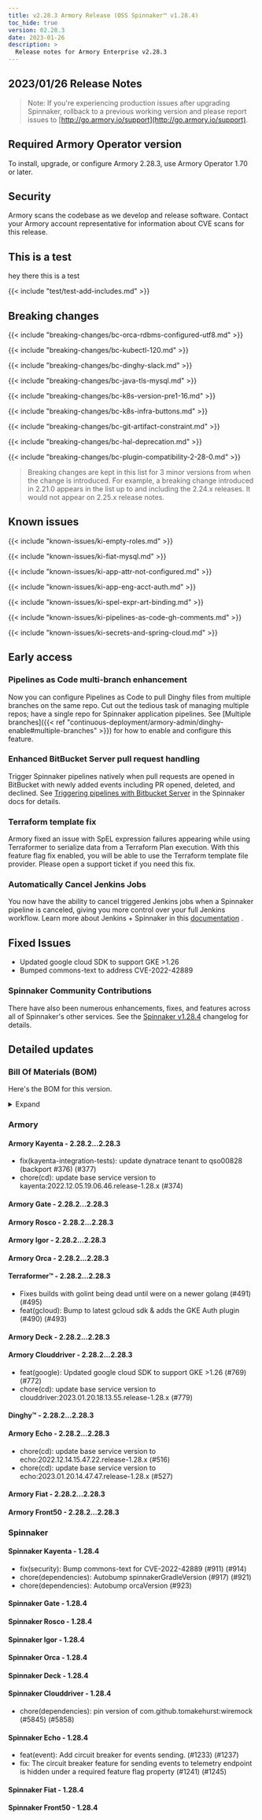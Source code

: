 ```yaml
---
title: v2.28.3 Armory Release (OSS Spinnaker™ v1.28.4)
toc_hide: true
version: 02.28.3
date: 2023-01-26
description: >
  Release notes for Armory Enterprise v2.28.3
---
```


## 2023/01/26 Release Notes

> Note: If you're experiencing production issues after upgrading Spinnaker, rollback to a previous working version and please report issues to [http://go.armory.io/support](http://go.armory.io/support).

## Required Armory Operator version

To install, upgrade, or configure Armory 2.28.3, use Armory Operator 1.70 or later.

## Security

Armory scans the codebase as we develop and release software. Contact your Armory account representative for information about CVE scans for this release.

## This is a test

hey there this is a test

{{< include "test/test-add-includes.md" >}}

## Breaking changes
<!-- Copy/paste from the previous version if there are recent ones. We can drop breaking changes after 3 minor versions. Add new ones from OSS and Armory. -->

{{< include "breaking-changes/bc-orca-rdbms-configured-utf8.md" >}}

{{< include "breaking-changes/bc-kubectl-120.md" >}}

{{< include "breaking-changes/bc-dinghy-slack.md" >}}

{{< include "breaking-changes/bc-java-tls-mysql.md" >}}

{{< include "breaking-changes/bc-k8s-version-pre1-16.md" >}}

{{< include "breaking-changes/bc-k8s-infra-buttons.md" >}}

{{< include "breaking-changes/bc-git-artifact-constraint.md" >}}

{{< include "breaking-changes/bc-hal-deprecation.md" >}}

{{< include "breaking-changes/bc-plugin-compatibility-2-28-0.md" >}}


> Breaking changes are kept in this list for 3 minor versions from when the change is introduced. For example, a breaking change introduced in 2.21.0 appears in the list up to and including the 2.24.x releases. It would not appear on 2.25.x release notes.

## Known issues
<!-- Copy/paste known issues from the previous version if they're not fixed. Add new ones from OSS and Armory. If there aren't any issues, state that so readers don't think we forgot to fill out this section. -->

{{< include "known-issues/ki-empty-roles.md" >}}

{{< include "known-issues/ki-fiat-mysql.md" >}}

{{< include "known-issues/ki-app-attr-not-configured.md" >}}

{{< include "known-issues/ki-app-eng-acct-auth.md" >}}

{{< include "known-issues/ki-spel-expr-art-binding.md" >}}

{{< include "known-issues/ki-pipelines-as-code-gh-comments.md" >}}

{{< include "known-issues/ki-secrets-and-spring-cloud.md" >}}

## Early access

### Pipelines as Code multi-branch enhancement

Now you can configure Pipelines as Code to pull Dinghy files from multiple branches on the same repo. Cut out the tedious task of managing multiple repos; have a single repo for Spinnaker application pipelines. See [Multiple branches]({{< ref "continuous-deployment/armory-admin/dinghy-enable#multiple-branches" >}}) for how to enable and configure this feature.

### Enhanced BitBucket Server pull request handling

Trigger Spinnaker pipelines natively when pull requests are opened in BitBucket with newly added events including PR opened, deleted, and declined. See [Triggering pipelines with Bitbucket Server](https://spinnaker.io/docs/guides/user/pipeline/triggers/bitbucket-events/) in the Spinnaker docs for details.

<!-- Spinnaker docs PR https://github.com/spinnaker/spinnaker.io/pull/285 -->

### Terraform template fix

Armory fixed an issue with SpEL expression failures appearing while using Terraformer to serialize data from a Terraform Plan execution. With this feature flag fix enabled, you will be able to use the Terraform template file provider. Please open a support ticket if you need this fix.

### Automatically Cancel Jenkins Jobs

You now have the ability to cancel triggered Jenkins jobs when a Spinnaker pipeline is canceled, giving you more control over your full Jenkins workflow. Learn more about Jenkins + Spinnaker in this [documentation](https://spinnaker.io/changelogs/1.29.0-changelog/#orca) .

## Fixed Issues

* Updated google cloud SDK to support GKE >1.26
* Bumped commons-text to address CVE-2022-42889

<!--
Each item category (such as UI) under here should be an h3 (###). List the following info that service owners should be able to provide:
- Major changes or new features we want to call out for Armory and OSS. Changes should be grouped under end user understandable sections. For example, instead of Deck, use UI. Instead of Fiat, use Permissions.
- Fixes to any known issues from previous versions that we have in release notes. These can all be grouped under a Fixed issues H3.
-->




###  Spinnaker Community Contributions

There have also been numerous enhancements, fixes, and features across all of Spinnaker's other services. See the
[Spinnaker v1.28.4](https://www.spinnaker.io/changelogs/1.28.4-changelog/) changelog for details.

## Detailed updates

### Bill Of Materials (BOM)

Here's the BOM for this version.
<details><summary>Expand</summary>
<pre class="highlight">
<code>artifactSources:
  dockerRegistry: docker.io/armory
dependencies:
  redis:
    commit: null
    version: 2:2.8.4-2
services:
  clouddriver:
    commit: 66e1a26166ed649ebfb0ad6b0ac830924d2d6df2
    version: 2.28.3
  deck:
    commit: dd17c153eaf117ab7990c11182a6bdc887d020f9
    version: 2.28.3
  dinghy:
    commit: c4ed5b19dbcfefe8dea14cdff7df9a8ab540eba3
    version: 2.28.3
  echo:
    commit: 53bebfd6900b3de124dde043a00d164aa2e50773
    version: 2.28.3
  fiat:
    commit: 48c8759b0878fd1b86b91dae9ee288afcf03dd39
    version: 2.28.3
  front50:
    commit: fab8841982330e7537629c9f24f41205cd5863fd
    version: 2.28.3
  gate:
    commit: 65bdd30238312bbca2dce613825eda7ae88f1dfa
    version: 2.28.3
  igor:
    commit: 61ce26babfcd0bdf62872c24e707ca5b5371a381
    version: 2.28.3
  kayenta:
    commit: 0333b9ed6153acfc090edcfa38e3514439e2863c
    version: 2.28.3
  monitoring-daemon:
    commit: null
    version: 2.26.0
  monitoring-third-party:
    commit: null
    version: 2.26.0
  orca:
    commit: 76fe72a46566bb404eb4db4c842ecb0775c546bf
    version: 2.28.3
  rosco:
    commit: 945f21dec252da7dd2e00c8d23a1687aa3b9841a
    version: 2.28.3
  terraformer:
    commit: 3764e523e17dfdd4cf309dc2bd7c13d9b804f309
    version: 2.28.3
timestamp: "2023-01-20 19:07:29"
version: 2.28.3
</code>
</pre>
</details>

### Armory


#### Armory Kayenta - 2.28.2...2.28.3

  - fix(kayenta-integration-tests): update dynatrace tenant to qso00828 (backport #376) (#377)
  - chore(cd): update base service version to kayenta:2022.12.05.19.06.46.release-1.28.x (#374)

#### Armory Gate - 2.28.2...2.28.3


#### Armory Rosco - 2.28.2...2.28.3


#### Armory Igor - 2.28.2...2.28.3


#### Armory Orca - 2.28.2...2.28.3


#### Terraformer™ - 2.28.2...2.28.3

  - Fixes builds with golint being dead until were on a newer golang (#491) (#495)
  - feat(gcloud): Bump to latest gcloud sdk & adds the GKE Auth plugin (#490) (#493)

#### Armory Deck - 2.28.2...2.28.3


#### Armory Clouddriver - 2.28.2...2.28.3

  - feat(google): Updated google cloud SDK to support GKE >1.26 (#769) (#772)
  - chore(cd): update base service version to clouddriver:2023.01.20.18.13.55.release-1.28.x (#779)

#### Dinghy™ - 2.28.2...2.28.3


#### Armory Echo - 2.28.2...2.28.3

  - chore(cd): update base service version to echo:2022.12.14.15.47.22.release-1.28.x (#516)
  - chore(cd): update base service version to echo:2023.01.20.14.47.47.release-1.28.x (#527)

#### Armory Fiat - 2.28.2...2.28.3


#### Armory Front50 - 2.28.2...2.28.3



### Spinnaker


#### Spinnaker Kayenta - 1.28.4

  - fix(security): Bump commons-text for CVE-2022-42889 (#911) (#914)
  - chore(dependencies): Autobump spinnakerGradleVersion (#917) (#921)
  - chore(dependencies): Autobump orcaVersion (#923)

#### Spinnaker Gate - 1.28.4


#### Spinnaker Rosco - 1.28.4


#### Spinnaker Igor - 1.28.4


#### Spinnaker Orca - 1.28.4


#### Spinnaker Deck - 1.28.4


#### Spinnaker Clouddriver - 1.28.4

  - chore(dependencies): pin version of com.github.tomakehurst:wiremock (#5845) (#5858)

#### Spinnaker Echo - 1.28.4

  - feat(event): Add circuit breaker for events sending. (#1233) (#1237)
  - fix: The circuit breaker feature for sending events to telemetry endpoint is hidden under a required feature flag property (#1241) (#1245)

#### Spinnaker Fiat - 1.28.4


#### Spinnaker Front50 - 1.28.4


